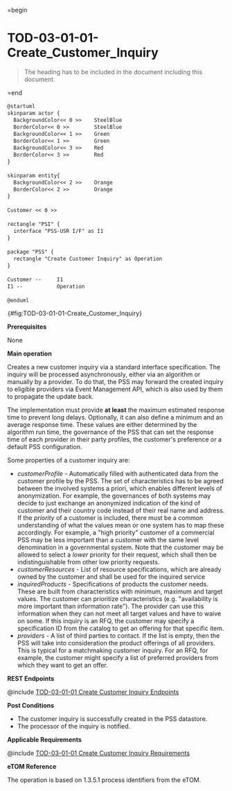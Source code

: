 =begin

# TOD-03-01-01-Create_Customer_Inquiry

> The heading has to be included in the document including this document.

=end

```plantuml
@startuml
skinparam actor {
  BackgroundColor<< 0 >> 	SteelBlue
  BorderColor<< 0 >> 		SteelBlue
  BackgroundColor<< 1 >> 	Green
  BorderColor<< 1 >> 		Green
  BackgroundColor<< 3 >> 	Red
  BorderColor<< 3 >> 		Red
}

skinparam entity{
  BackgroundColor<< 2 >> 	Orange
  BorderColor<< 2 >> 		Orange
}

Customer << 0 >> 

rectangle "PSI" {
  interface "PSS-USR I/F" as I1
}

package "PSS" {
  rectangle "Create Customer Inquiry" as Operation
}

Customer --	    I1
I1 --           Operation

@enduml

```

![**TOD-03-01-01**: Create Customer Inquiry](../../common/pixel.png){#fig:TOD-03-01-01-Create_Customer_Inquiry}

**Prerequisites**

None

**Main operation**

Creates a new customer inquiry via a standard interface specification.
The inquiry will be processed asynchronously, either via an algorithm or manually by a provider.
To do that, the PSS may forward the created inquiry to eligible providers via Event Management API, which is also used by them to propagate the update back.

The implementation must provide **at least** the maximum estimated response time to prevent long delays.
Optionally, it can also define a minimum and an average response time.
These values are either determined by the algorithm run time, the governance of the PSS that can set the response time of each provider in their party profiles, the customer's preference or a default PSS configuration.

Some properties of a customer inquiry are:

* *customerProfile* - Automatically filled with authenticated data from the customer profile by the PSS.
                      The set of characteristics has to be agreed between the involved systems a priori, which enables different levels of anonymization.
                      For example, the governances of both systems may decide to just exchange an anonymized indication of the kind of customer and their country code instead of their real name and address.
                      If the *priority* of a customer is included, there must be a common understanding of what the values mean or one system has to map these accordingly.
                      For example, a "high priority" customer of a commercial PSS may be less important than a customer with the same level denomination in a governmental system.
                      Note that the customer may be allowed to select a *lower* priority for their request, which shall then be indistinguishable from other low priority requests.
* *customerResources* - List of resource specifications, which are already owned by the customer and shall be used for the inquired service
* *inquiredProducts* - Specifications of products the customer needs.
                       These are built from characteristics with minimum, maximum and target values.
                       The customer can prioritize characteristics (e.g. "availability is more important than information rate").
                       The provider can use this information when they can not meet all target values and have to waive on some.
                       If this inquiry is an RFQ, the customer may specify a specification ID from the catalog to get an offering for that specific item.
* *providers* - A list of third parties to contact. If the list is empty, then the PSS will take into consideration the product offerings of all providers. This is typical for a matchmaking customer inquiry. For an RFQ, for example, the customer might specify a list of preferred providers from which they want to get an offer.

**REST Endpoints**

@include [TOD-03-01-01 Create Customer Inquiry Endpoints](endpoints/TOD-03-01-01-Create_Customer_Inquiry-endpoints.md)

**Post Conditions**

* The customer inquiry is successfully created in the PSS datastore.
* The processor of the inquiry is notified.

**Applicable Requirements**

@include [TOD-03-01-01 Create Customer Inquiry Requirements](requirements/TOD-03-01-01-Create_Customer_Inquiry-requirements.md)

**eTOM Reference**

The operation is based on 1.3.5.1 process identifiers from the eTOM.

